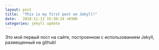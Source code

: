 ```yaml
---
layout: post
title:  "This is my first post on Jekyll!"
date:   2018-11-13 15:30:24 +0300
categories: jekyll update
---
```

Это мой первый пост на сайте, построенном с использованием Jekyll, размещенный на github!
